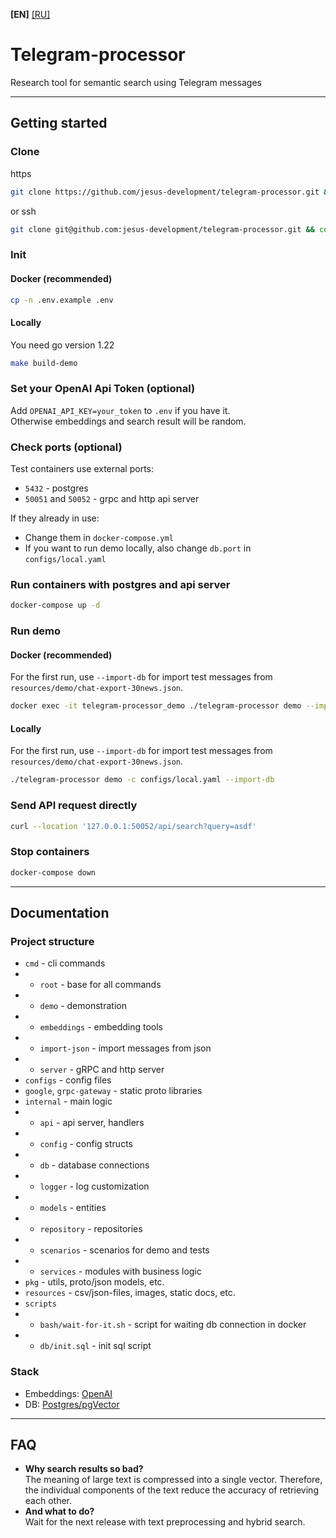 **[EN]** [[RU]](doc/README_ru.md)

# Telegram-processor

Research tool for semantic search using Telegram messages

---

## Getting started

### Clone

https
```bash
git clone https://github.com/jesus-development/telegram-processor.git && cd telegram-processor
```

or ssh
```bash
git clone git@github.com:jesus-development/telegram-processor.git && cd telegram-processor
```

### Init

#### Docker (recommended)

```bash
cp -n .env.example .env
```

#### Locally

You need go version 1.22
```bash
make build-demo
```

### Set your OpenAI Api Token (optional)

Add `OPENAI_API_KEY=your_token` to `.env` if you have it.  
Otherwise embeddings and search result will be random.

### Check ports (optional)

Test containers use external ports:

- `5432` - postgres
- `50051` and `50052` - grpc and http api server

If they already in use:

- Change them in `docker-compose.yml`
- If you want to run demo locally, also change `db.port` in `configs/local.yaml`


### Run containers with postgres and api server

```bash
docker-compose up -d
```

### Run demo

#### Docker (recommended)

  For the first run, use `--import-db` for import test messages from `resources/demo/chat-export-30news.json`.
```bash
docker exec -it telegram-processor_demo ./telegram-processor demo --import-db
```

#### Locally

For the first run, use `--import-db` for import test messages from `resources/demo/chat-export-30news.json`.

```bash
./telegram-processor demo -c configs/local.yaml --import-db
```

### Send API request directly

```bash
curl --location '127.0.0.1:50052/api/search?query=asdf'
```

### Stop containers

```bash
docker-compose down
```

---

## Documentation

### Project structure

- `cmd` - cli commands
-
    - `root` - base for all commands
-
    - `demo` - demonstration
-
    - `embeddings` - embedding tools
-
    - `import-json` - import messages from json
-
    - `server` - gRPC and http server
- `configs` - config files
- `google`, `grpc-gateway` - static proto libraries
- `internal` - main logic
- - `api` - api server, handlers
- - `config` - config structs
- - `db` - database connections
- - `logger` - log customization
- - `models` - entities
- - `repository` - repositories
- - `scenarios` - scenarios for demo and tests
- - `services` - modules with business logic
- `pkg` - utils, proto/json models, etc.
- `resources` - csv/json-files, images, static docs, etc.
- `scripts`
- - `bash/wait-for-it.sh` - script for waiting db connection in docker
- - `db/init.sql` - init sql script
### Stack

- Embeddings: [OpenAI](https://platform.openai.com/docs/guides/embeddings)
- DB: [Postgres/pgVector](https://github.com/pgvector/pgvector)

---

## FAQ
- **Why search results so bad?**  
The meaning of large text is compressed into a single vector. 
Therefore, the individual components of the text reduce the accuracy of retrieving each other. 
- **And what to do?**  
Wait for the next release with text preprocessing and hybrid search.